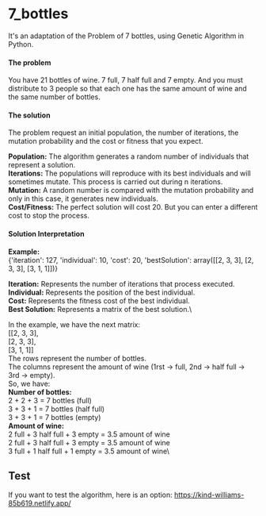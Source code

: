 # 7_bottles
It's an adaptation of the Problem of 7 bottles, using Genetic Algorithm in Python.

#### The problem
You have 21 bottles of wine. 7 full, 7 half full and 7 empty. And you must distribute to 3 people so that each one has the same amount of wine and the same number of bottles.

#### The solution
The problem request an initial population, the number of iterations, the mutation probability and the cost or fitness that you expect.

**Population:** The algorithm generates a random number of individuals that represent a solution.\
**Iterations:** The populations will reproduce with its best individuals and will sometimes mutate. This process is carried out during n iterations.\
**Mutation:** A random number is compared with the mutation probability and only in this case, it generates new individuals.\
**Cost/Fitness:** The perfect solution will cost 20. But you can enter a different cost to stop the process.

#### Solution Interpretation
**Example:**\
{'iteration': 127,
 'individual': 10,
 'cost': 20,
 'bestSolution': array([[2, 3, 3],
       [2, 3, 3],
       [3, 1, 1]])}

**Iteration:** Represents the number of iterations that process executed.\
**Individual:** Represents the position of the best individual.\
**Cost:** Represents the fitness cost of the best individual.\
**Best Solution:** Represents a matrix of the best solution.\

In the example, we have the next matrix:\
[[2, 3, 3],\
 [2, 3, 3],\
 [3, 1, 1]]\
The rows represent the number of bottles.\
The columns represent the amount of wine (1rst -> full, 2nd -> half full -> 3rd -> empty).\
So, we have:\
**Number of bottles:**\
2 + 2 + 3 = 7 bottles (full)\
3 + 3 + 1 = 7 bottles (half full)\
3 + 3 + 1 = 7 bottles (empty)\
**Amount of wine:**\
2 full + 3 half full + 3 empty = 3.5 amount of wine\
2 full + 3 half full + 3 empty = 3.5 amount of wine\
3 full + 1 half full + 1 empty = 3.5 amount of wine\

## Test
If you want to test the algorithm, here is an option: https://kind-williams-85b619.netlify.app/
